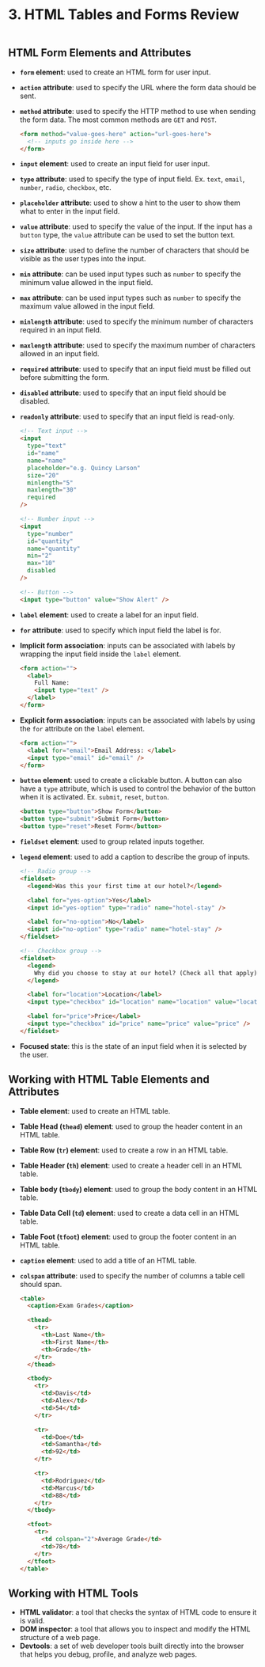 # 3. HTML Tables and Forms Review

```{contents}
```


HTML Form Elements and Attributes
---------------------------------

*   **`form` element**: used to create an HTML form for user input.
*   **`action` attribute**: used to specify the URL where the form data should be sent.
*   **`method` attribute**: used to specify the HTTP method to use when sending the form data. The most common methods are `GET` and `POST`.

    ```html
    <form method="value-goes-here" action="url-goes-here">
      <!-- inputs go inside here -->
    </form>
    ```
    

*   **`input` element**: used to create an input field for user input.
*   **`type` attribute**: used to specify the type of input field. Ex. `text`, `email`, `number`, `radio`, `checkbox`, etc.
*   **`placeholder` attribute**: used to show a hint to the user to show them what to enter in the input field.
*   **`value` attribute**: used to specify the value of the input. If the input has a `button` type, the `value` attribute can be used to set the button text.
*   **`size` attribute**: used to define the number of characters that should be visible as the user types into the input.
*   **`min` attribute**: can be used input types such as `number` to specify the minimum value allowed in the input field.
*   **`max` attribute**: can be used input types such as `number` to specify the maximum value allowed in the input field.
*   **`minlength` attribute**: used to specify the minimum number of characters required in an input field.
*   **`maxlength` attribute**: used to specify the maximum number of characters allowed in an input field.
*   **`required` attribute**: used to specify that an input field must be filled out before submitting the form.
*   **`disabled` attribute**: used to specify that an input field should be disabled.
*   **`readonly` attribute**: used to specify that an input field is read-only.

    ```html
    <!-- Text input -->
    <input 
      type="text"
      id="name"
      name="name"
      placeholder="e.g. Quincy Larson" 
      size="20"
      minlength="5"
      maxlength="30"
      required
    />
    
    <!-- Number input -->
    <input 
      type="number"
      id="quantity"
      name="quantity"
      min="2"
      max="10"
      disabled
    />
    
    <!-- Button -->
    <input type="button" value="Show Alert" />
    ```
    

*   **`label` element**: used to create a label for an input field.
*   **`for` attribute**: used to specify which input field the label is for.
*   **Implicit form association**: inputs can be associated with labels by wrapping the input field inside the `label` element.

    ```html
    <form action="">
      <label>
        Full Name:
        <input type="text" />
      </label>
    </form>
    ```
    

*   **Explicit form association**: inputs can be associated with labels by using the `for` attribute on the `label` element.

    ```html
    <form action="">
      <label for="email">Email Address: </label>
      <input type="email" id="email" />
    </form>
    ```
    

*   **`button` element**: used to create a clickable button. A button can also have a `type` attribute, which is used to control the behavior of the button when it is activated. Ex. `submit`, `reset`, `button`.

    ```html
    <button type="button">Show Form</button>
    <button type="submit">Submit Form</button>
    <button type="reset">Reset Form</button>
    ```
    

*   **`fieldset` element**: used to group related inputs together.
*   **`legend` element**: used to add a caption to describe the group of inputs.

    ```html
    <!-- Radio group -->
    <fieldset>
      <legend>Was this your first time at our hotel?</legend>
    
      <label for="yes-option">Yes</label>
      <input id="yes-option" type="radio" name="hotel-stay" />
    
      <label for="no-option">No</label>
      <input id="no-option" type="radio" name="hotel-stay" />
    </fieldset>
    
    <!-- Checkbox group -->
    <fieldset>
      <legend>
        Why did you choose to stay at our hotel? (Check all that apply)
      </legend>
    
      <label for="location">Location</label>
      <input type="checkbox" id="location" name="location" value="location" />
    
      <label for="price">Price</label>
      <input type="checkbox" id="price" name="price" value="price" />
    </fieldset>
    ```

*   **Focused state**: this is the state of an input field when it is selected by the user.

Working with HTML Table Elements and Attributes
-----------------------------------------------

*   **Table element**: used to create an HTML table.
*   **Table Head (`thead`) element**: used to group the header content in an HTML table.
*   **Table Row (`tr`) element**: used to create a row in an HTML table.
*   **Table Header (`th`) element**: used to create a header cell in an HTML table.
*   **Table body (`tbody`) element**: used to group the body content in an HTML table.
*   **Table Data Cell (`td`) element**: used to create a data cell in an HTML table.
*   **Table Foot (`tfoot`) element**: used to group the footer content in an HTML table.
*   **`caption` element**: used to add a title of an HTML table.
*   **`colspan` attribute**: used to specify the number of columns a table cell should span.

    ```html
    <table>
      <caption>Exam Grades</caption>
    
      <thead>
        <tr>
          <th>Last Name</th>
          <th>First Name</th>
          <th>Grade</th>
        </tr>
      </thead>
    
      <tbody>
        <tr>
          <td>Davis</td>
          <td>Alex</td>
          <td>54</td>
        </tr>
    
        <tr>
          <td>Doe</td>
          <td>Samantha</td>
          <td>92</td>
        </tr>
    
        <tr>
          <td>Rodriguez</td>
          <td>Marcus</td>
          <td>88</td>
        </tr>
      </tbody>
    
      <tfoot>
        <tr>
          <td colspan="2">Average Grade</td>
          <td>78</td>
        </tr>
      </tfoot>
    </table>
    ```
    

Working with HTML Tools
-----------------------

*   **HTML validator**: a tool that checks the syntax of HTML code to ensure it is valid.
*   **DOM inspector**: a tool that allows you to inspect and modify the HTML structure of a web page.
*   **Devtools**: a set of web developer tools built directly into the browser that helps you debug, profile, and analyze web pages.